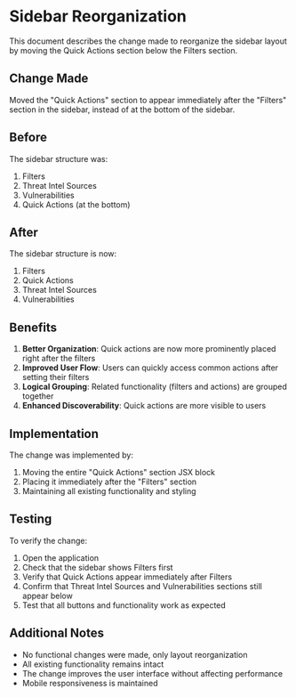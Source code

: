 # Sidebar Reorganization

This document describes the change made to reorganize the sidebar layout by moving the Quick Actions section below the Filters section.

## Change Made

Moved the "Quick Actions" section to appear immediately after the "Filters" section in the sidebar, instead of at the bottom of the sidebar.

## Before

The sidebar structure was:
1. Filters
2. Threat Intel Sources
3. Vulnerabilities
4. Quick Actions (at the bottom)

## After

The sidebar structure is now:
1. Filters
2. Quick Actions
3. Threat Intel Sources
4. Vulnerabilities

## Benefits

1. **Better Organization**: Quick actions are now more prominently placed right after the filters
2. **Improved User Flow**: Users can quickly access common actions after setting their filters
3. **Logical Grouping**: Related functionality (filters and actions) are grouped together
4. **Enhanced Discoverability**: Quick actions are more visible to users

## Implementation

The change was implemented by:
1. Moving the entire "Quick Actions" section JSX block
2. Placing it immediately after the "Filters" section
3. Maintaining all existing functionality and styling

## Testing

To verify the change:
1. Open the application
2. Check that the sidebar shows Filters first
3. Verify that Quick Actions appear immediately after Filters
4. Confirm that Threat Intel Sources and Vulnerabilities sections still appear below
5. Test that all buttons and functionality work as expected

## Additional Notes

- No functional changes were made, only layout reorganization
- All existing functionality remains intact
- The change improves the user interface without affecting performance
- Mobile responsiveness is maintained